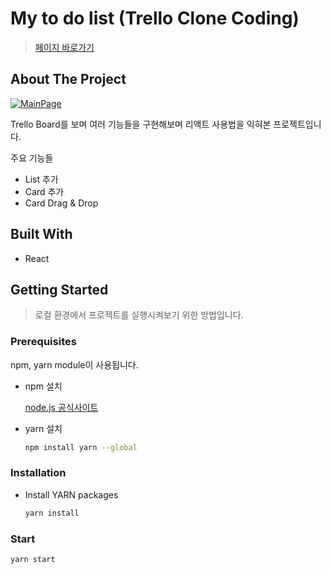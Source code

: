 # My to do list (Trello Clone Coding)

> [페이지 바로가기](https://mooyeon-choi.github.io/trello_clone_coding/)

## About The Project

[![MainPage](./images/mainpage.PNG)](https://mooyeon-choi.github.io/trello_clone_coding/)

Trello Board를 보며 여러 기능들을 구현해보며 리액트 사용법을 익혀본 프로젝트입니다.

주요 기능들

* List 추가
* Card 추가
* Card Drag & Drop

## Built With

* React

## Getting Started

> 로컬 환경에서 프로젝트를 실행시켜보기 위한 방법입니다.

### Prerequisites

npm, yarn module이 사용됩니다.

- npm 설치

  [node.js 공식사이트](https://nodejs.org/en/)

- yarn 설치

  ```bash
  npm install yarn --global
  ```

### Installation

- Install YARN packages

  ```bash
  yarn install
  ```

### Start

```bash
yarn start
```